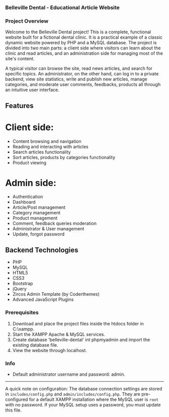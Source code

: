 <!-- # Belleville Dental

### Available Features:

<li> News Portal
<li> Highlight Post
<li> Category Section
<li> Single Post
<li> About
<li> Contact Us
<li> Admin Deshbord
<li> Category Create
<li> Sub Category Create
<li> Post Create
<li> Post Delete and Reset Post
<li> Contact Page
<li> Mannage Comment
<li> About Page
<li> Account Setting
<li> Ads Mannage

### Instructions: How to Run?

1.  After you finish downloading the project, unzip the project file and head over to your XAMPP/Laragon directory. <br/>
2.  There you’ll find a folder named “htdocs/www”. <br/>
3.  Inside the “htdocs” folder, paste the project folder (not the .zip one, but the extracted one). <br/>
4.  Open your favorite browser; we recommend using Google Chrome or Mozilla Firefox. <br/>
5.  Then, go to the URL “http://localhost/phpmyadmin“. <br/>
6.  Create a Database with a name "livenews". <br/>
7.  Click on the “Import” tab and choose the database file (.sql) which is provided under the folder naming “DATABASE FILE”. <br/>
8.  After setting up all these, go to the URL “http://localhost/[ PROJECT_FOLDER_NAME ]/“ <br/>
9.  All the login details are provided inside the project folder, check that out and enter them in order to use it. <br/>

And there you have it, a full setup of Basic Belleville Dental System in PHP MySQL. For this particular PHP project, PHP Version 5.6.3 or 7.4.12 is required because it’s well tested on both. So, users with the latest PHP version (greater than 7.4.12) might face various errors while operating it. As a result, you’ll need to downgrade your PHP version (only if you’re using the latest version) at the moment. Download Free Basic Belleville Dental System Project in PHP MySQL with Source Code. So, this employee system is a quick simple PHP project for all the beginners as well as the intermediate level that broads vast knowledge into such web applications. In conclusion, this whole PHP project with free source code is an absolute project and a meaningful way for the users to learn and explore more about it.

## Aditional Info

Database Name: livenews

Username: admin <br/>

Password: admin -->

### Belleville Dental - Educational Article Website

### Project Overview

Welcome to the Belleville Dental project! This is a complete, functional website built for a fictional
dental clinic. It is a practical example of a classic dynamic website powered by PHP and
a MySQL database. The project is divided into two main parts: a client side where
visitors can learn about the clinic and read articles, and an administration side for
managing most of the site's content.

A typical visitor can browse the site, read news articles, and search for specific topics. An
administrator, on the other hand, can log in to a private backend, view site statistics, write and
publish new articles, manage categories, and moderate user comments, feedbacks, products all through
an intuitive user interface.

## Features

# Client side:

- Content browsing and navigation
- Reading and interacting with articles
- Search articles functionality
- Sort articles, products by categories functionality
- Product viewing

# Admin side:

- Authentication
- Dashboard
- Article/Post management
- Category management
- Product management
- Comment, feedback queries moderation
- Administrator & User management
- Update, forgot password

## Backend Technologies

- PHP
- MySQL 
- HTML5
- CSS3
- Bootstrap
- jQuery
- Zircos Admin Template (by Coderthemes)
- Advanced JavaScript Plugins

### Prerequisites
1. Download and place the project files inside the htdocs folder in C:\xampp.
2. Start the XAMPP Apache & MySQL services.
3. Create database 'belleville-dental' int phpmyadmin and import the existing database file.
4. View the website through localhost.

### Info
- Default administrator username and password: admin.

-------

A quick note on configuration: The database connection settings are stored in `includes/config.php` and
`admin/includes/config.php`. They are pre-configured for a default XAMPP installation where the MySQL user
is `root` with no password. If your MySQL setup uses a password, you must update this file.
